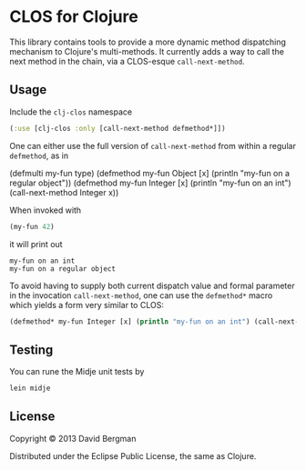 # CLOS for Clojure

This library contains tools to provide a more dynamic method dispatching mechanism to
Clojure's multi-methods. It currently adds a way to call the next method in the chain,
via a CLOS-esque `call-next-method`.

## Usage

Include the `clj-clos` namespace

```clojure
(:use [clj-clos :only [call-next-method defmethod*]])
```

One can either use the full version of `call-next-method` from within a regular `defmethod`, as in

  (defmulti my-fun type)
  (defmethod my-fun Object [x] (println "my-fun on a regular object"))
  (defmethod my-fun Integer [x] (println "my-fun on an int") (call-next-method Integer x))

When invoked with

```clojure
(my-fun 42)
```

it will print out

```
my-fun on an int
my-fun on a regular object
```

To avoid having to supply both current dispatch value and formal parameter in the invocation
`call-next-method`, one can use the `defmethod*` macro which yields a form very similar to CLOS:

```clojure
(defmethod* my-fun Integer [x] (println "my-fun on an int") (call-next-method))
```

## Testing

You can rune the Midje unit tests by

```bash
lein midje
```

## License

Copyright © 2013 David Bergman

Distributed under the Eclipse Public License, the same as Clojure.
